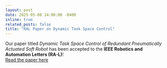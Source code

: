 ```yaml
---
layout: post
date: 2025-05-08 14:00:00 -0400
inline: true
related_posts: false
title: "RAL Paper on Dynamic Task Space Control"
---
```


Our paper titled *Dynamic Task Space Control of Redundant Pneumatically Actuated Soft Robot* has been accepted to the **IEEE Robotics and Automation Letters (RA-L)**!  
[Read the paper here](https://ieeexplore.ieee.org/abstract/document/10993289)
